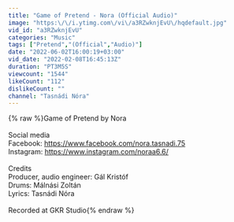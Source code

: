 ```yaml
---
title: "Game of Pretend - Nora (Official Audio)"
image: "https:\/\/i.ytimg.com\/vi\/a3RZwknjEvU\/hqdefault.jpg"
vid_id: "a3RZwknjEvU"
categories: "Music"
tags: ["Pretend","(Official","Audio)"]
date: "2022-06-02T16:00:19+03:00"
vid_date: "2022-02-08T16:45:13Z"
duration: "PT3M5S"
viewcount: "1544"
likeCount: "112"
dislikeCount: ""
channel: "Tasnádi Nóra"
---
```

{% raw %}Game of Pretend by Nora<br /><br />Social media<br />Facebook: <a rel="nofollow" target="blank" href="https://www.facebook.com/nora.tasnadi.75">https://www.facebook.com/nora.tasnadi.75</a> <br />Instagram: <a rel="nofollow" target="blank" href="https://www.instagram.com/noraa6.6/">https://www.instagram.com/noraa6.6/</a> <br /><br />Credits<br />Producer, audio engineer: Gál Kristóf<br />Drums: Málnási Zoltán<br />Lyrics: Tasnádi Nóra<br /><br />Recorded at GKR Studio{% endraw %}
